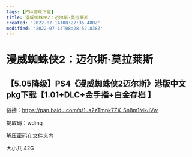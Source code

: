 ```yaml
---
tags: [PS4游戏下载]
title: 漫威蜘蛛侠2：迈尔斯·莫拉莱斯
created: '2022-07-14T08:27:35.480Z'
modified: '2022-07-14T08:28:52.838Z'
---
```


# 漫威蜘蛛侠2：迈尔斯·莫拉莱斯

## 【5.05降级】PS4《漫威蜘蛛侠2迈尔斯》港版中文pkg下载【1.01+DLC+金手指+白金存档 】

链接：https://pan.baidu.com/s/1us2zTmpk7ZX-Sn8m1MkJVw 

提取码：wdmq 

解压密码在文件夹内

大小共 42G
